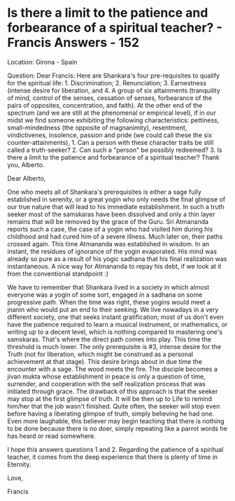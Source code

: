 # Is there a limit to the patience and forbearance of a spiritual teacher? - Francis Answers - 152

Location: Girona - Spain

Question: Dear Francis: Here are Shankara's four pre-requisites to qualify for the spiritual life: 1. Discrimination; 2. Renunciation; 3. Earnestness (intense desire for liberation, and 4. A group of six attainments (tranquility of mind, control of the senses, cessation of senses, forbearance of the pairs of opposites, concentration, and faith). At the other end of the spectrum (and we are still at the phenomenal or empirical level), if in our midst we find someone exhibiting the following characteristics: pettiness, small-mindedness (the opposite of magnanimity), resentment, vindictivenes, insolence, passion and pride (we could call these the six counter-attainments), 1. Can a person with these character traits be still called a truth-seeker? 2. Can such a "person" be possibly redeemed? 3. Is there a limit to the patience and forbearance of a spiritual teacher? Thank you, Alberto.

Dear Alberto,

One who meets all of Shankara's prerequisites is either a sage fully established in serenity, or a great yogin who only needs the final glimpse of our true nature that will lead to his immediate establishment. In such a truth seeker most of the samskaras have been dissolved and only a thin layer remains that will be removed by the grace of the Guru. Sri Atmananda reports such a case, the case of a yogin who had visited him during his childhood and had cured him of a severe illness. Much later on, their paths crossed again. This time Atmananda was established in wisdom. In an instant, the residues of ignorance of the yogin evaporated. His mind was already so pure as a result of his yogic sadhana that his final realization was instantaneous. A nice way for Atmananda to repay his debt, if we look at it from the conventional standpoint :)

We have to remember that Shankara lived in a society in which almost everyone was a yogin of some sort, engaged in a sadhana on some progressive path. When the time was right, these yogins would meet a jnanin who would put an end to their seeking. We live nowadays in a very different society, one that seeks instant gratification; most of us don't even have the patience required to learn a musical instrument, or mathematics, or writing up to a decent level, which is nothing compared to mastering one's samskaras. That's where the direct path comes into play. This time the threshold is much lower. The only prerequisite is #3, intense desire for the Truth (not for liberation, which might be construed as a personal achievement at that stage). This desire brings about in due time the encounter with a sage. The wood meets the fire. The disciple becomes a jivan mukta whose establishment in peace is only a question of time, surrender, and cooperation with the self realization process that was initiated through grace. The drawback of this approach is that the seeker may stop at the first glimpse of truth. It will be then up to Life to remind him/her that the job wasn't finished. Quite often, the seeker will stop even before having a liberating glimpse of truth, simply believing he had one. Even more laughable, this believer may begin teaching that there is nothing to be done because there is no doer, simply repeating like a parrot words he has heard or read somewhere.

I hope this answers questions 1 and 2. Regarding the patience of a spiritual teacher, it comes from the deep experience that there is plenty of time in Eternity.

Love,

Francis

